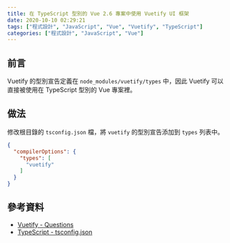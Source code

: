 ```yaml
---
title: 在 TypeScript 型別的 Vue 2.6 專案中使用 Vuetify UI 框架
date: 2020-10-10 02:29:21
tags: ["程式設計", "JavaScript", "Vue", "Vuetify", "TypeScript"]
categories: ["程式設計", "JavaScript", "Vue"]
---
```


## 前言

Vuetify 的型別宣告定義在 `node_modules/vuetify/types` 中，因此 Vuetify 可以直接被使用在 TypeScript 型別的 Vue 專案裡。

## 做法

修改根目錄的 `tsconfig.json` 檔，將 `vuetify` 的型別宣告添加到 `types` 列表中。

```json
{
  "compilerOptions": {
    "types": [
      "vuetify"
    ]
  }
}
```

## 參考資料

- [Vuetify - Questions](https://vuetifyjs.com/en/getting-started/frequently-asked-questions/#questions)
- [TypeScript - tsconfig.json](https://www.tslang.cn/docs/handbook/tsconfig-json.html)
